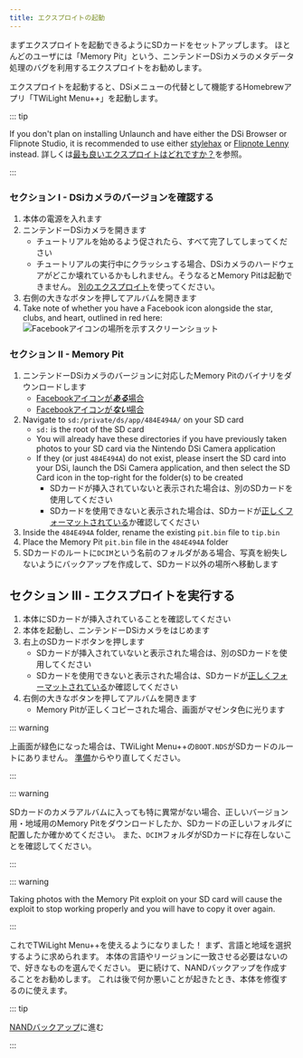 ```yaml
---
title: エクスプロイトの起動
---
```


まずエクスプロイトを起動できるようにSDカードをセットアップします。 ほとんどのユーザには「Memory Pit」という、ニンテンドーDSiカメラのメタデータ処理のバグを利用するエクスプロイトをお勧めします。

エクスプロイトを起動すると、DSiメニューの代替として機能するHomebrewアプリ「TWiLight Menu++」を起動します。

::: tip

If you don't plan on installing Unlaunch and have either the DSi Browser or Flipnote Studio, it is recommended to use either [stylehax](launching-the-browser-exploit.html) or [Flipnote Lenny](launching-the-flipnote-exploit.html) instead. 詳しくは[最も良いエクスプロイトはどれですか？](faq.html#which-is-the-best-exploit)を参照。

:::

### セクション I - DSiカメラのバージョンを確認する

1. 本体の電源を入れます
1. ニンテンドーDSiカメラを開きます
    - チュートリアルを始めるよう促されたら、すべて完了してしまってください
    - チュートリアルの実行中にクラッシュする場合、DSiカメラのハードウェアがどこか壊れているかもしれません。そうなるとMemory Pitは起動できません。 [別のエクスプロイト](alternate-exploits.html)を使ってください。
1. 右側の大きなボタンを押してアルバムを開きます
1. Take note of whether you have a Facebook icon alongside the star, clubs, and heart, outlined in red here: ![Facebookアイコンの場所を示すスクリーンショット](/assets/images/facebook-check.png)

### セクション II - Memory Pit

1. ニンテンドーDSiカメラのバージョンに対応したMemory Pitのバイナリをダウンロードします
    - [Facebookアイコンが***ある***場合](/assets/files/memory_pit/768_1024/pit.bin)
    - [Facebookアイコンが***ない***場合](/assets/files/memory_pit/256/pit.bin)
1. Navigate to `sd:/private/ds/app/484E494A/` on your SD card
    - `sd:` is the root of the SD card
    - You will already have these directories if you have previously taken photos to your SD card via the Nintendo DSi Camera application
    - If they (or just `484E494A`) do not exist, please insert the SD card into your DSi, launch the DSi Camera application, and then select the SD Card icon in the top-right for the folder(s) to be created
        - SDカードが挿入されていないと表示された場合は、別のSDカードを使用してください
        - SDカードを使用できないと表示された場合は、SDカードが[正しくフォーマットされている](sd-card-setup.html)か確認してください
1. Inside the `484E494A` folder, rename the existing `pit.bin` file to `tip.bin`
1. Place the Memory Pit `pit.bin` file in the `484E494A` folder
1. SDカードのルートに`DCIM`という名前のフォルダがある場合、写真を紛失しないようにバックアップを作成して、SDカード以外の場所へ移動します


## セクション III - エクスプロイトを実行する

1. 本体にSDカードが挿入されていることを確認してください
1. 本体を起動し、ニンテンドーDSiカメラをはじめます
1. 右上のSDカードボタンを押します
    - SDカードが挿入されていないと表示された場合は、別のSDカードを使用してください
    - SDカードを使用できないと表示された場合は、SDカードが[正しくフォーマットされている](sd-card-setup.html)か確認してください
1. 右側の大きなボタンを押してアルバムを開きます
    - Memory Pitが正しくコピーされた場合、画面がマゼンタ色に光ります

::: warning

上画面が緑色になった場合は、TWiLight Menu++の`BOOT.NDS`がSDカードのルートにありません。 [準備](get-started.html#section-i-prep-work)からやり直してください。

:::

::: warning

SDカードのカメラアルバムに入っても特に異常がない場合、正しいバージョン用・地域用のMemory Pitをダウンロードしたか、SDカードの正しいフォルダに配置したか確かめてください。 また、`DCIM`フォルダがSDカードに存在しないことを確認してください。

:::

::: warning

Taking photos with the Memory Pit exploit on your SD card will cause the exploit to stop working properly and you will have to copy it over again.

:::

これでTWiLight Menu++を使えるようになりました！ まず、言語と地域を選択するように求められます。 本体の言語やリージョンに一致させる必要はないので、好きなものを選んでください。 更に続けて、NANDバックアップを作成することをお勧めします。 これは後で何か悪いことが起きたとき、本体を修復するのに使えます。

::: tip

[NANDバックアップ](dumping-nand.html)に進む

:::
